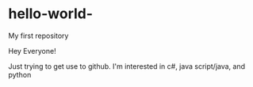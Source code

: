 # hello-world-
My first repository 

Hey Everyone!

Just trying to get use to github. 
I'm interested in c#, java script/java, and python 
